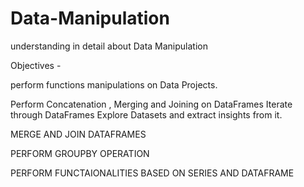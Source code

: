 # Data-Manipulation
understanding in detail about Data Manipulation

Objectives - 


perform functions manipulations on Data Projects.

Perform Concatenation , Merging and Joining on DataFrames
Iterate through DataFrames
Explore Datasets and extract insights from it.

MERGE AND JOIN DATAFRAMES

PERFORM GROUPBY OPERATION

PERFORM FUNCTAIONALITIES BASED ON SERIES AND DATAFRAME

